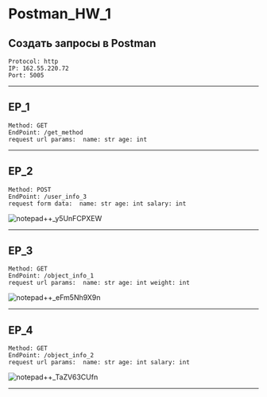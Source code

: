 # Postman_HW_1
## Создать запросы в Postman

`Protocol: http`  
`IP: 162.55.220.72`  
`Port: 5005`
________________

## EP_1
`Method: GET`                               
`EndPoint: /get_method`                                      
`request url params: 
 name: str
 age: int`   
 
 

_________________________

## EP_2
`Method: POST`                   
`EndPoint: /user_info_3`                                    
`request form data: 
 name: str
 age: int
 salary: int`                        

![notepad++_y5UnFCPXEW](https://user-images.githubusercontent.com/105708734/177323357-258d307d-73bf-40cf-aac4-b78c48b18b0f.png)

____________________________

## EP_3
`Method: GET`                      
`EndPoint: /object_info_1`                                 
`request url params: 
 name: str
 age: int
 weight: int`

![notepad++_eFm5Nh9X9n](https://user-images.githubusercontent.com/105708734/177324113-6093b91e-cb25-4a99-b436-10016844c6fc.png)

__________________________

## EP_4
`Method: GET`                      
`EndPoint: /object_info_2`                   
`request url params: 
 name: str
 age: int
 salary: int`

![notepad++_TaZV63CUfn](https://user-images.githubusercontent.com/105708734/177324580-b161908b-931b-4622-bfb1-554210472d9d.png)

__________________________

 
